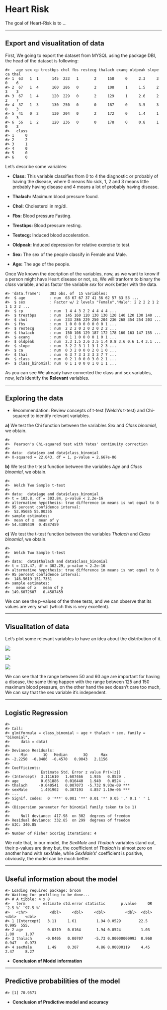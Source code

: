 
# Heart Risk

The goal of Heart-Risk is to …

------------------------------------------------------------------------

## Export and visualitation of data

First, We going to export the dataset from MYSQL using the package DBI,
the head of the dataset is following:

    #>   age sex cp trestbps chol fbs restecg thalach exang oldpeak slope ca thal
    #> 1  63   1  1      145  233   1       2     150     0     2.3     3  0    6
    #> 2  67   1  4      160  286   0       2     108     1     1.5     2  3    3
    #> 3  67   1  4      120  229   0       2     129     1     2.6     2  2    7
    #> 4  37   1  3      130  250   0       0     187     0     3.5     3  0    3
    #> 5  41   0  2      130  204   0       2     172     0     1.4     1  0    3
    #> 6  56   1  2      120  236   0       0     178     0     0.8     1  0    3
    #>   class
    #> 1     0
    #> 2     2
    #> 3     1
    #> 4     0
    #> 5     0
    #> 6     0

Let’s describe some variables:

-   **Class:** This variable classifies from 0 to 4 the diagnostic or
    probably of having the disease, where 0 means No sick, 1, 2 and 3
    means little probably having disease and 4 means a lot of probably
    having disease.

-   **Thalach:** Maximum blood pressure found.

-   **Chol:** Cholesterol in mg/dl.

-   **Fbs:** Blood pressure Fasting.

-   **Trestbps:** Blood pressure resting.

-   **Testecg:** Induced blood acceleration.

-   **Oldpeak:** Induced depression for relative exercise to test.

-   **Sex:** The sex of the people classify in Female and Male.

-   **Age:** The age of the people.

Once We known the decription of the variables, now, as we want to know
if a person might have Heart disease or not, so, We will tranform to
binary the *class* variable, and as factor the variable *sex* for work
better with the data.

    #> 'data.frame':    303 obs. of  15 variables:
    #>  $ age           : num  63 67 67 37 41 56 62 57 63 53 ...
    #>  $ sex           : Factor w/ 2 levels "Female","Male": 2 2 2 2 1 2 1 1 2 2 ...
    #>  $ cp            : num  1 4 4 3 2 2 4 4 4 4 ...
    #>  $ trestbps      : num  145 160 120 130 130 120 140 120 130 140 ...
    #>  $ chol          : num  233 286 229 250 204 236 268 354 254 203 ...
    #>  $ fbs           : num  1 0 0 0 0 0 0 0 0 1 ...
    #>  $ restecg       : num  2 2 2 0 2 0 2 0 2 2 ...
    #>  $ thalach       : num  150 108 129 187 172 178 160 163 147 155 ...
    #>  $ exang         : num  0 1 1 0 0 0 0 1 0 1 ...
    #>  $ oldpeak       : num  2.3 1.5 2.6 3.5 1.4 0.8 3.6 0.6 1.4 3.1 ...
    #>  $ slope         : num  3 2 2 3 1 1 3 1 2 3 ...
    #>  $ ca            : num  0 3 2 0 0 0 2 0 1 0 ...
    #>  $ thal          : num  6 3 7 3 3 3 3 3 7 7 ...
    #>  $ class         : num  0 2 1 0 0 0 3 0 2 1 ...
    #>  $ class_binomial: num  0 1 1 0 0 0 1 0 1 1 ...

As you can see We already have converted the class and sex variables,
now, let’s identify the **Relevant** variables.

------------------------------------------------------------------------

## Exploring the data

-   Recommendation: Review concepts of t-test (Welch’s t-test) and
    Chi-squared to identify relevant variables.

**a)** We test the Chi function between the variables *Sex* and *Class
binomial*, we obtain.

    #> 
    #>  Pearson's Chi-squared test with Yates' continuity correction
    #> 
    #> data:  data$sex and data$class_binomial
    #> X-squared = 22.043, df = 1, p-value = 2.667e-06

**b)** We test the t-test function between the variables *Age* and
*Class binomial*, we obtain.

    #> 
    #>  Welch Two Sample t-test
    #> 
    #> data:  data$age and data$class_binomial
    #> t = 103.8, df = 303.84, p-value < 2.2e-16
    #> alternative hypothesis: true difference in means is not equal to 0
    #> 95 percent confidence interval:
    #>  52.95685 55.00355
    #> sample estimates:
    #>  mean of x  mean of y 
    #> 54.4389439  0.4587459

**c)** We test the t-test function between the variables *Thalach* and
*Class binomial*, we obtain.

    #> 
    #>  Welch Two Sample t-test
    #> 
    #> data:  data$thalach and data$class_binomial
    #> t = 113.47, df = 302.29, p-value < 2.2e-16
    #> alternative hypothesis: true difference in means is not equal to 0
    #> 95 percent confidence interval:
    #>  146.5619 151.7351
    #> sample estimates:
    #>   mean of x   mean of y 
    #> 149.6072607   0.4587459

We can see the p-values of the three tests, and we can observe that its
values are very small (which this is very excellent).

------------------------------------------------------------------------

## Visualitation of data

Let’s plot some relevant variables to have an idea about the
distribution of it.

![](README_files/figure-gfm/unnamed-chunk-7-1.png)<!-- -->

![](README_files/figure-gfm/unnamed-chunk-8-1.png)<!-- -->

![](README_files/figure-gfm/unnamed-chunk-9-1.png)<!-- -->

We can see that the range between 50 and 60 age are important for having
a disease, the same thing happen with the range between 125 and 150
maximum blood pressure, on the other hand the sex doesn’t care too much,
We can say that the sex variable it’s independent.

------------------------------------------------------------------------

## Logistic Regression

    #> 
    #> Call:
    #> glm(formula = class_binomial ~ age + thalach + sex, family = "binomial", 
    #>     data = data)
    #> 
    #> Deviance Residuals: 
    #>     Min       1Q   Median       3Q      Max  
    #> -2.2250  -0.8486  -0.4570   0.9043   2.1156  
    #> 
    #> Coefficients:
    #>              Estimate Std. Error z value Pr(>|z|)    
    #> (Intercept)  3.111610   1.607466   1.936   0.0529 .  
    #> age          0.031886   0.016440   1.940   0.0524 .  
    #> thalach     -0.040541   0.007073  -5.732 9.93e-09 ***
    #> sexMale      1.491902   0.307193   4.857 1.19e-06 ***
    #> ---
    #> Signif. codes:  0 '***' 0.001 '**' 0.01 '*' 0.05 '.' 0.1 ' ' 1
    #> 
    #> (Dispersion parameter for binomial family taken to be 1)
    #> 
    #>     Null deviance: 417.98  on 302  degrees of freedom
    #> Residual deviance: 332.85  on 299  degrees of freedom
    #> AIC: 340.85
    #> 
    #> Number of Fisher Scoring iterations: 4

We note that, in our model, the *SexMale* and *Thalach* variables stand
out, their p-values are tinny but, the coefficient of *Thalach* is
almost zero on another hand with sexMale, while *SexMale’s*’ coefficient
is positive, obviously, the model can be much better.

------------------------------------------------------------------------

## Useful information about the model

    #> Loading required package: broom
    #> Waiting for profiling to be done...
    #> # A tibble: 4 x 8
    #>   term        estimate std.error statistic       p.value     OR `2.5 %` `97.5 %`
    #>   <chr>          <dbl>     <dbl>     <dbl>         <dbl>  <dbl>   <dbl>    <dbl>
    #> 1 (Intercept)   3.11     1.61         1.94 0.0529        22.5     0.995  555.   
    #> 2 age           0.0319   0.0164       1.94 0.0524         1.03    1.00     1.07 
    #> 3 thalach      -0.0405   0.00707     -5.73 0.00000000993  0.960   0.947    0.973
    #> 4 sexMale       1.49     0.307        4.86 0.00000119     4.45    2.47     8.27

-   **Conclusion of Model information**

------------------------------------------------------------------------

## Predictive probabilities of the model

    #> [1] 70.9571

-   **Conclusion of Predictive model and accuracy**

